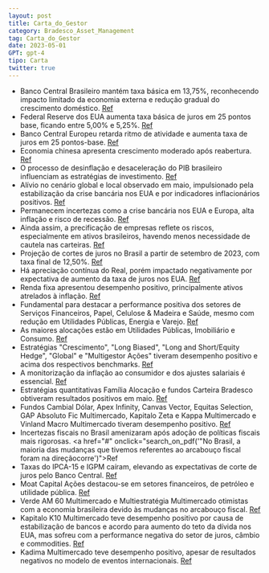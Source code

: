 ```yaml
---
layout: post
title: Carta_do_Gestor
category: Bradesco_Asset_Management
tag: Carta_do_Gestor
date: 2023-05-01
GPT: gpt-4
tipo: Carta
twitter: true
---
```


- Banco Central Brasileiro mantém taxa básica em 13,75%, reconhecendo impacto limitado da economia externa e redução gradual do crescimento doméstico.
<a href="#" onclick="search_on_pdf('CENÁRIO ECONÔMICOBRASIL: O Banco Central manteve a taxa básica em 13,75%, em linha com asexpectati')">Ref</a>
- Federal Reserve dos EUA aumenta taxa básica de juros em 25 pontos base, ficando entre 5,00% e 5,25%.
<a href="#" onclick="search_on_pdf('SUMÁRIOEUAO Banco Central americano (Fed) elevou a taxa básica de juros em 25 pb, levando a taxap')">Ref</a>
- Banco Central Europeu retarda ritmo de atividade e aumenta taxa de juros em 25 pontos-base.
<a href="#" onclick="search_on_pdf('EUROPA: O Banco Central Europeu desacelerou o ritmo e elevou a taxa de jurosem 25 bp.CHINA: Perda ')">Ref</a>
- Economia chinesa apresenta crescimento moderado após reabertura.
<a href="#" onclick="search_on_pdf('mais moderado do que o esperado inicialmente. Os resultados dos indicadores deatividade de abril, s')">Ref</a>
- O processo de desinflação e desaceleração do PIB brasileiro influenciam as estratégias de investimento.
<a href="#" onclick="search_on_pdf('O processo de desinflação e desaceleração do PIB ainda está em curso, o que influencia as expectati')">Ref</a>
- Alívio no cenário global e local observado em maio, impulsionado pela estabilização da crise bancária nos EUA e por indicadores inflacionários positivos.
<a href="#" onclick="search_on_pdf('RENDA VARIÁVELNeste mês de maio, vimos um alívio tanto no cenário global quanto local, impulsionado')">Ref</a>
- Permanecem incertezas como a crise bancária nos EUA e Europa, alta inflação e risco de recessão.
<a href="#" onclick="search_on_pdf('bancário. Com os dados de atividade corrente americana mais resilientes, alguns membrosdo FED volta')">Ref</a>
- Ainda assim, a precificação de empresas reflete os riscos, especialmente em ativos brasileiros, havendo menos necessidade de cautela nas carteiras.
<a href="#" onclick="search_on_pdf('empresas reflete parte significativa desses riscos, especialmente nos ativos brasileiros.Diante des')">Ref</a>
- Projeção de cortes de juros no Brasil a partir de setembro de 2023, com taxa final de 12,50%.
<a href="#" onclick="search_on_pdf('de convergência da inflação para o redor da meta ao longo do horizonte relevante.Mantivemos nosso c')">Ref</a>
- Há apreciação contínua do Real, porém impactado negativamente por expectativa de aumento da taxa de juros nos EUA.
<a href="#" onclick="search_on_pdf('destaca em valorização frente ao dólar no ano, o mês corrente teve impacto negativa dadaexpectativa')">Ref</a>
- Renda fixa apresentou desempenho positivo, principalmente ativos atrelados à inflação.
<a href="#" onclick="search_on_pdf('Em maio, os fundos atrelados à inflação de médio prazo apresentaram um desempenhonominal positivo e')">Ref</a>
- Fundamental para destacar a performance positiva dos setores de Serviços Financeiros, Papel, Celulose & Madeira e Saúde, mesmo com redução em Utilidades Públicas, Energia e Varejo.
<a href="#" onclick="search_on_pdf('Consumo e Energia, além da exposição direcional comprada no Ibovespa. Do lado negativo,prejudicaram')">Ref</a>
- As maiores alocações estão em Utilidades Públicas, Imobiliário e Consumo.
<a href="#" onclick="search_on_pdf('reduzindo em Utilidades Públicas, Energia e Varejo. As maiores alocações em termosabsolutos estão e')">Ref</a>
- Estratégias "Crescimento", "Long Biased", "Long and Short/Equity Hedge", "Global" e "Multigestor Ações" tiveram desempenho positivo e acima dos respectivos benchmarks. 
<a href="#" onclick="search_on_pdf('Estratégia Long and Short (CNPJ: 09.241.809/0001-80)A estratégia Long and Short/Equity Hedge teve d')">Ref</a>
- A monitorização da inflação ao consumidor e dos ajustes salariais é essencial.
<a href="#" onclick="search_on_pdf('reajustes salariais seguem como importantes variáveis a serem monitoradas. Seguimos composições apl')">Ref</a>
- Estratégias quantitativas Família Alocação e fundos Carteira Bradesco obtiveram resultados positivos em maio.
<a href="#" onclick="search_on_pdf('O resultado da estratégia no mês foi positivo e acima do CDI. A maior contribuição para oportfólio ')">Ref</a>
- Fundos Cambial Dólar, Apex Infinity, Canvas Vector, Equitas Selection, GAP Absoluto Fic Multimercado, Kapitalo Zeta e Kappa Multimercado e Vinland Macro Multimercado tiveram desempenho positivo.
<a href="#" onclick="search_on_pdf('No mês de maio de 2023, o fundo Apex Infinity apresentou retorno positivo e acima doIbovespa. Os de')">Ref</a>
- Incertezas fiscais no Brasil amenizaram após adoção de políticas fiscais mais rigorosas.
<a href="#" onclick="search_on_pdf('"No Brasil, a maioria das mudanças que tivemos referentes ao arcabouço fiscal foram na direçãocorre')">Ref</a>
- Taxas do IPCA-15 e IGPM caíram, elevando as expectativas de corte de juros pelo Banco Central.
<a href="#" onclick="search_on_pdf('Prévia da inflação mensal desacelerou na passagem de abril para maio, exibindo alta de0,51% no mês.')">Ref</a>
- Moat Capital Ações destacou-se em setores financeiros, de petróleo e utilidade pública.
<a href="#" onclick="search_on_pdf('Moat Capital AçõesFechamos o mês com maior alocação nos setores financeiro, petróleo e utilidade pú')">Ref</a>
- Verde AM 60 Multimercado e Multiestratégia Multimercado otimistas com a economia brasileira devido às mudanças no arcabouço fiscal.
<a href="#" onclick="search_on_pdf('mantivemos as alocações de ouro e petróleo. As posições de crédito brasileiros e a parcela decrédit')">Ref</a>
- Kapitalo K10 Multimercado teve desempenho positivo por causa de estabilização de bancos e acordo para aumento do teto da dívida nos EUA, mas sofreu com a performance negativa do setor de juros, câmbio e commodities.
<a href="#" onclick="search_on_pdf('prazo.Kapitalo K10 MultimercadoO acordo para o aumento do teto de dívida e a estabilização do seto')">Ref</a>
- Kadima Multimercado teve desempenho positivo, apesar de resultados negativos no modelo de eventos internacionais.
<a href="#" onclick="search_on_pdf('performance, contribuíram positivamente as posições de moedas, e negativamente juros ecommodities.')">Ref</a>
